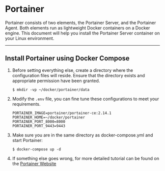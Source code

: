 # Portainer

Portainer consists of two elements, the Portainer Server, and the Portainer Agent. Both elements run as lightweight
Docker containers on a Docker engine. This document will help you install the Portainer Server container on your Linux
environment.

---

## Install Portainer using Docker Compose

1. Before setting everything else, create a directory where the configuration files will reside. Ensure that the
   directory exists and appropriate permission have been granted.

   ```shell
   $ mkdir -vp ~/docker/portainer/data
   ```

2. Modify the `.env` file, you can fine tune these configurations to meet your requirements.

   ```properties
   PORTAINER_IMAGE=portainer/portainer-ce:2.14.1
   PORTAINER_HOME=~/docker/portainer
   PORTAINER_PORT_8000=8000
   PORTAINER_PORT_9443=9443
   ```

3. Make sure you are in the same directory as docker-compose.yml and start Portainer:

   ```shell
   $ docker-compose up -d
   ```

4. If something else goes wrong, for more detailed tutorial can be found on
   the [Portainer Website](https://docs.portainer.io/v/ce-2.9/start/install)